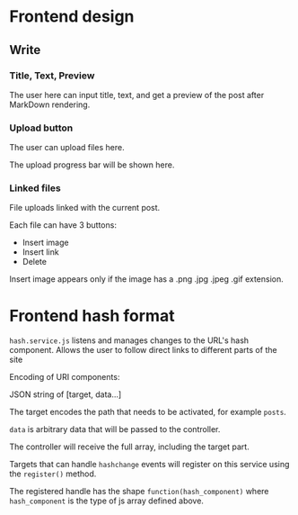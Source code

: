# Frontend design

## Write

### Title, Text, Preview

The user here can input title, text, and get a preview of the post after MarkDown rendering.

### Upload button

The user can upload files here.

The upload progress bar will be shown here.

### Linked files

File uploads linked with the current post.

Each file can have 3 buttons:

* Insert image
* Insert link
* Delete

Insert image appears only if the image has a .png .jpg .jpeg .gif extension.

# Frontend hash format

`hash.service.js` listens and manages changes to the URL's hash component. Allows the user to follow direct links to different parts of the site

Encoding of URI components:

JSON string of [target, data...]

The target encodes the path that needs to be activated, for example `posts`.

`data` is arbitrary data that will be passed to the controller.

The controller will receive the full array, including the target part.

Targets that can handle `hashchange` events will register on this service using the `register()` method.

The registered handle has the shape `function(hash_component)` where `hash_component` is the type of js array defined above.